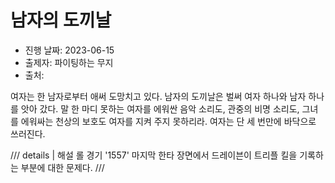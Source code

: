# 남자의 도끼날

- 진행 날짜: 2023-06-15
- 출제자: 파이팅하는 무지
- 출처:

여자는 한 남자로부터 애써 도망치고 있다. 남자의 도끼날은 벌써 여자 하나와 남자 하나를 앗아 갔다. 말 한 마디 못하는 여자를 에워싼 음악 소리도, 관중의 비명 소리도, 그녀를 에워싸는 천상의 보호도 여자를 지켜 주지 못하리라. 여자는 단 세 번만에 바닥으로 쓰러진다.

/// details | 해설
롤 경기 '1557' 마지막 한타 장면에서 드레이븐이 트리플 킬을 기록하는 부분에 대한 문제다.
///
